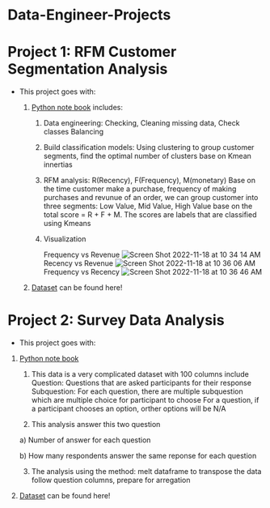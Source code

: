 # Data-Engineer-Projects



# Project 1: RFM Customer Segmentation Analysis
* This project goes with:
  1. [Python note book](https://github.com/ThanhNg1712/Data-Engineer-Projects/blob/main/RFM_Customer_Segmentation.ipynb) includes:
      1. Data engineering: Checking, Cleaning missing data, Check classes Balancing
      2. Build classification models: Using clustering to group customer segments, find the optimal number of clusters base on Kmean innertias
      3. RFM analysis: R(Recency), F(Frequency), M(monetary)
         Base on the time customer make a purchase, frequency of making purchases and revunue of an order, we can group customer into three segments: 
         Low Value, Mid Value, High Value base on the total score = R + F + M. The scores are labels that are classified using Kmeans
      5. Visualization 
      
         Frequency vs Revenue
         ![Screen Shot 2022-11-18 at 10 34 14 AM](https://user-images.githubusercontent.com/99359588/202742124-2f054538-e9f8-4024-86a3-0fddf499cf4d.png)
         Recency vs Revenue
         ![Screen Shot 2022-11-18 at 10 36 06 AM](https://user-images.githubusercontent.com/99359588/202742333-75597dd6-6ff2-416f-957e-9c62c474dc42.png)
         Frequency vs Recency
         ![Screen Shot 2022-11-18 at 10 36 46 AM](https://user-images.githubusercontent.com/99359588/202742555-213d7d47-0b05-4bd1-b10e-4a2c202d3522.png)
   
   2. [Dataset](https://github.com/ThanhNg1712/Data-Engineer-Projects/blob/main/OnlineRetail%20(1).csv.zip) can be found here!
         
 # Project 2: Survey Data Analysis
 
 * This project goes with:
  1. [Python note book](https://github.com/ThanhNg1712/Data-Engineer-Projects/blob/main/Excel_project.ipynb) 
      1. This data is a very complicated dataset with 100 columns include
      Question: Questions that are asked participants for their response
      Subquestion: For each question, there are multiple subquestion which are multiple choice for participant to choose
      For a question, if a participant chooses an option, orther options will be N/A
      
      2. This analysis answer this two question
      
        a) Number of answer for each question
        
        b) How many respondents answer the same reponse for each question
        
      3. The analysis using the method: melt dataframe to transpose the data follow question columns, prepare for arregation
     
   2. [Dataset](https://github.com/ThanhNg1712/Data-Engineer-Projects/blob/main/Data%20-%20Survey%20Monkey%20Output.xlsx) can be found here!

